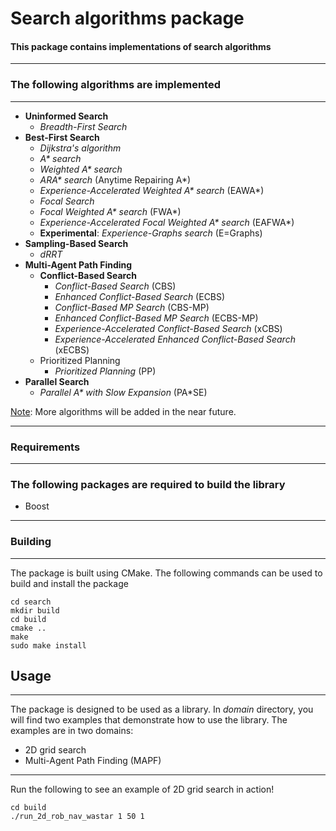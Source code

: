 # **Search** algorithms package

#### This package contains implementations of search algorithms

---


### The following algorithms are implemented

---
* **Uninformed Search**
  * _Breadth-First Search_
* **Best-First Search**
  * _Dijkstra's algorithm_
  * _A* search_
  * _Weighted A* search_
  * _ARA* search_ (Anytime Repairing A*)
  * _Experience-Accelerated Weighted A* search_ (EAWA*)
  * _Focal Search_
  * _Focal Weighted A* search_ (FWA*)
  * _Experience-Accelerated Focal Weighted A* search_ (EAFWA*)
  * **Experimental**: _Experience-Graphs search_ (E=Graphs)
* **Sampling-Based Search**
  * _dRRT_
* **Multi-Agent Path Finding**
  * **Conflict-Based Search**
    * _Conflict-Based Search_ (CBS)
    * _Enhanced Conflict-Based Search_ (ECBS)
    * _Conflict-Based MP Search_ (CBS-MP)
    * _Enhanced Conflict-Based MP Search_ (ECBS-MP)
    * _Experience-Accelerated Conflict-Based Search_ (xCBS)
    * _Experience-Accelerated Enhanced Conflict-Based Search_ (xECBS)
  * Prioritized Planning
    * _Prioritized Planning_ (PP)
* **Parallel Search**
  * _Parallel A* with Slow Expansion_ (PA*SE)

<u>Note</u>: More algorithms will be added in the near future.

---
### Requirements

---
### The following packages are required to build the library
- Boost 

---
### Building

---

The package is built using CMake. The following commands can be used to build and install the package
~~~ 
cd search
mkdir build
cd build
cmake ..
make
sudo make install
~~~

## Usage

-----
The package is designed to be used as a library. In _domain_ directory, you will find two examples that demonstrate how 
to use the library. The examples are in two domains:
- 2D grid search
- Multi-Agent Path Finding (MAPF)
-----  
Run the following to see an example of 2D grid search in action!
~~~
cd build
./run_2d_rob_nav_wastar 1 50 1
~~~

